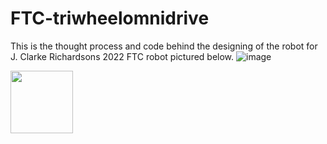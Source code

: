 # FTC-triwheelomnidrive
This is the thought process and code behind the designing of the robot for J. Clarke Richardsons 2022 FTC robot pictured below.
![image](https://github.com/romistaro/FTC-triwheelomnidrive/assets/77026665/6d354c19-f5e7-4ae1-92d7-240e7ce8b968)


<img src="https://github.com/romistaro/FTC-triwheelomnidrive/assets/77026665/47f87d2d-1b7e-4703-a0a8-195c675a9c6b" width="100">
